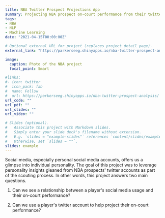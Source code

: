 ```yaml
---
title: NBA Twitter Prospect Projections App
summary: Projecting NBA prospect on-court performance from their twitter account information.
tags:
- NBA
- NLP
- Machine Learning
date: "2021-04-15T00:00:00Z"

# Optional external URL for project (replaces project detail page).
external_link: "https://parkerseeg.shinyapps.io/nba-twitter-prospect-analysis/"

image:
  caption: Photo of the NBA project
  focal_point: Smart

#links:
#- icon: twitter
#  icon_pack: fab
#  name: Follow
#  url: https://parkerseeg.shinyapps.io/nba-twitter-prospect-analysis/
url_code: ""
url_pdf: ""
url_slides: ""
url_video: ""

# Slides (optional).
#   Associate this project with Markdown slides.
#   Simply enter your slide deck's filename without extension.
#   E.g. `slides = "example-slides"` references `content/slides/example-slides.md`.
#   Otherwise, set `slides = ""`.
slides: example
---
```


Social media, especially personal social media accounts, offers us a glimpse into individual personality. The goal of this project was to leverage personality insights gleaned from NBA prospects' twitter accounts as part of the scouting process. In other words, this project answers two main questions.


1. Can we see a relationship between a player's social media usage and their on-court performance?


2. Can we use a player's twitter account to help project their on-court performance?
